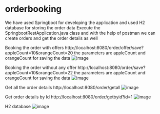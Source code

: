 # orderbooking
We have used Springboot for developing the application and used H2 database for storing the order data 
Execute the SpringbootRestApplication.java class and with the help of postman we can create orders and get the order details as well

Booking the order with offers
http://localhost:8080/order/offer/save?appleCount=10&orangeCount=20
the parameters are appleCount and orangeCount for saving the data 
![image](https://user-images.githubusercontent.com/86365167/123276958-4b5eae80-d523-11eb-972a-a9b9104aa960.png)

Booking the order without any offer 
http://localhost:8080/order/save?appleCount=10&orangeCount=22
the parameters are appleCount and orangeCount for saving the data 
![image](https://user-images.githubusercontent.com/86365167/123277406-b27c6300-d523-11eb-8739-2f21bd928713.png)

Get all the order details
http://localhost:8080/order/getall
![image](https://user-images.githubusercontent.com/86365167/123277532-d0e25e80-d523-11eb-8a74-f50ca1ba2134.png)

Get order details by Id
http://localhost:8080/order/getbyid?id=1
![image](https://user-images.githubusercontent.com/86365167/123277621-e788b580-d523-11eb-8b70-d4c16c7a016d.png)

H2 database
![image](https://user-images.githubusercontent.com/86365167/123277745-05561a80-d524-11eb-8b51-6bacf2c68059.png)
